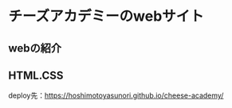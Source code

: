 # チーズアカデミーのwebサイト

## webの紹介

## HTML.CSS

deploy先：https://hoshimotoyasunori.github.io/cheese-academy/